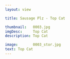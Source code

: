 ```yaml
---
layout: view

title: Sausage Plz - Top Cat

thumbnail:   0003.jpg
imgDesc:     Top Cat
description: Top Cat

image:       0003_stor.jpg
text: Top Cat
---
```

